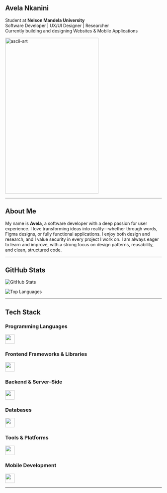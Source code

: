 ## Avela Nkanini
Student at **Nelson Mandela University**  
Software Developer | UX/UI Designer | Researcher  
Currently building and designing Websites & Mobile Applications

<img width="300" height="500" alt="ascii-art" src="https://github.com/user-attachments/assets/84f2f727-e60b-41fd-953e-f2e2d3fb455f" />

---
## About Me
My name is **Avela**, a software developer with a deep passion for user experience. I love transforming ideas into reality—whether through words, Figma designs, or fully functional applications. I enjoy both design and research, and I value security in every project I work on. I am always eager to learn and improve, with a strong focus on design patterns, reusability, and clean, structured code.

---

## GitHub Stats

![GitHub Stats](https://github-readme-stats.vercel.app/api?username=AvelaNkanini&show_icons=true&theme=react&hide_border=false)

![Top Languages](https://github-readme-stats.vercel.app/api/top-langs/?username=AvelaNkanini&theme=react&hide_border=false&count_private=false&layout=compact)

---

## Tech Stack

### Programming Languages
<img src="https://skillicons.dev/icons?i=html,css,js,java,r,sql" height="30" />  

### Frontend Frameworks & Libraries
<img src="https://skillicons.dev/icons?i=react,bootstrap" height="30" />  

### Backend & Server-Side
<img src="https://skillicons.dev/icons?i=nodejs,dotnet" height="30" /> 

### Databases
<img src="https://skillicons.dev/icons?i=mysql,firebase" height="30" />  

### Tools & Platforms
<img src="https://skillicons.dev/icons?i=git,github,vscode,androidstudio,visualstudio,figma" height="30" />  

### Mobile Development
<img src="https://skillicons.dev/icons?i=react,java,android" height="30" />  

---
